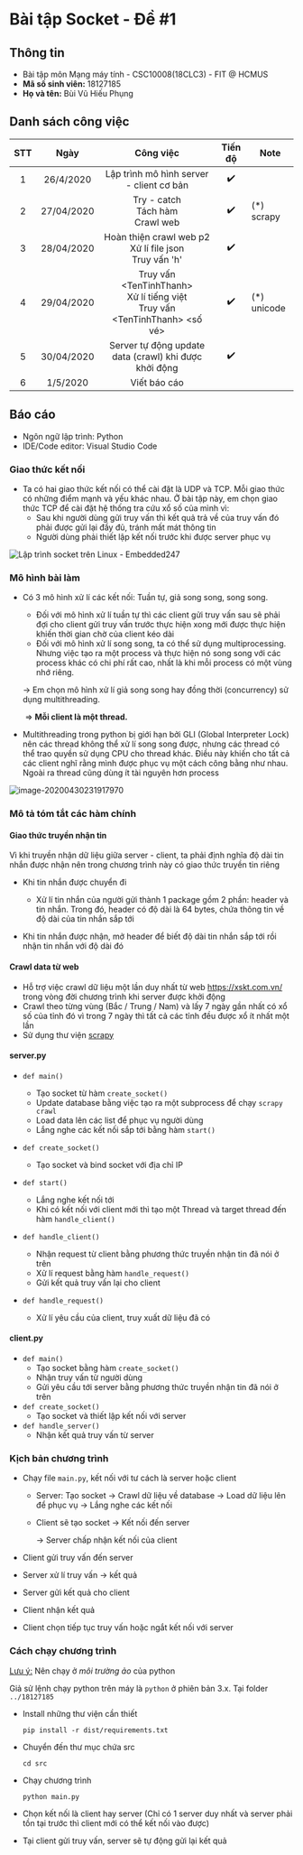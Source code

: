# Bài tập Socket - Đề #1

## Thông tin

* Bài tập môn Mạng máy tính - CSC10008(18CLC3) - FIT @ HCMUS
* **Mã số sinh viên:** 18127185
* **Họ và tên:** Bùi Vũ Hiếu Phụng

## Danh sách công việc

| STT  |    Ngày    |                          Công việc                           |      Tiến độ       | Note        |
| :--: | :--------: | :----------------------------------------------------------: | :----------------: | ----------- |
|  1   | 26/4/2020  |           Lập trình mô hình server - client cơ bản           | :heavy_check_mark: |             |
|  2   | 27/04/2020 |          Try - catch<br /> Tách hàm<br />Crawl web           | :heavy_check_mark: | (*) scrapy  |
|  3   | 28/04/2020 | Hoàn thiện crawl web p2<br />Xử lí file json<br />Truy vấn 'h' | :heavy_check_mark: |             |
|  4   | 29/04/2020 | Truy vấn \<TenTinhThanh\> <br />Xử lí tiếng việt<br />Truy vấn \<TenTinhThanh\> \<số vé\> | :heavy_check_mark: | (*) unicode |
|  5   | 30/04/2020 |    Server tự động update data (crawl) khi được khởi động     | :heavy_check_mark: |             |
|  6   |  1/5/2020  |                         Viết báo cáo                         |                    |             |

## Báo cáo

* Ngôn ngữ lập trình: Python
* IDE/Code editor: Visual Studio Code

### Giao thức kết nối

* Ta có hai giao thức kết nối có thể cài đặt là UDP và TCP. Mỗi giao thức có những điểm mạnh và yếu khác nhau. Ở bài tập này, em chọn giao thức TCP để cài đặt hệ thống tra cứu xổ số của mình vì:
  * Sau khi người dùng gửi truy vấn thì kết quả trả về của truy vấn đó phải được gửi lại đầy đủ, tránh mất mát thông tin
  * Người dùng phải thiết lập kết nối trước khi được server phục vụ


![Lập trình socket trên Linux - Embedded247](https://sites.google.com/site/embedded247/_/rsrc/1346224832484/npcourse/lap-trinh-c-socket/sockttcp.jpg)

### Mô hình bài làm

* Có 3 mô hình xử lí các kết nối: Tuần tự, giả song song, song song.

  * Đối với mô hình xử lí tuần tự thì các client gửi truy vấn sau sẽ phải đợi cho client gửi truy vấn trước thực hiện xong mới được thực hiện khiến thời gian chờ của client kéo dài
  * Đối với mô hình xử lí song song, ta có thể sử dụng multiprocessing. Nhưng việc tạo ra một process và thực hiện nó song song với các process khác có chi phí rất cao, nhất là khi mỗi process có một vùng nhớ riêng.

  $\rightarrow$ Em chọn mô hình xử lí giả song song hay đồng thời (concurrency) sử dụng multithreading. 

  ​														$\Rightarrow$ **Mỗi client là một thread.**

* Multithreading trong python bị giới hạn bởi GLI (Global Interpreter Lock) nên các thread không thể xử lí song song được, nhưng các thread có thể trao quyền sử dụng CPU cho thread khác. Điều này khiến cho tất cả các client nghĩ rằng mình được phục vụ một cách công bằng như nhau. Ngoài ra thread cũng dùng ít tài nguyên hơn process

![image-20200430231917970](C:\Users\Neo\AppData\Roaming\Typora\typora-user-images\image-20200430231917970.png)

### Mô tả tóm tắt các hàm chính

#### Giao thức truyền nhận tin

Vì khi truyền nhận dữ liệu giữa server - client, ta phải định nghĩa độ dài tin nhắn được nhận nên trong chương trình này có giao thức truyền tin riêng

* Khi tin nhắn được chuyển đi
  * Xử lí tin nhắn của người gửi thành 1 package gồm 2 phần: header và tin nhắn. Trong đó, header có độ dài là 64 bytes, chứa thông tin về độ dài của tin nhắn sắp tới

* Khi tin nhắn được nhận, mở header để biết độ dài tin nhắn sắp tới rồi nhận tin nhắn với độ dài đó 

#### Crawl data từ web

* Hỗ trợ việc crawl dữ liệu một lần duy nhất từ web https://xskt.com.vn/ trong vòng đời chương trình khi server được khởi động
* Crawl theo từng vùng (Bắc / Trung / Nam) và lấy 7 ngày gần nhất có xổ số của tỉnh đó vì trong 7 ngày  thì tất cả các tỉnh đều được xổ ít nhất một lần
* Sử dụng thư viện [scrapy](https://docs.scrapy.org/en/latest/)

#### server.py

* ``def main()`` 
  * Tạo socket từ hàm ``create_socket()``
  * Update database bằng việc tạo ra một subprocess để chạy ``scrapy crawl``
  * Load data lên các list để phục vụ người dùng
  * Lắng nghe các kết nối sắp tới bằng hàm ``start()``

* ``def create_socket()``
  * Tạo socket và bind socket với địa chỉ IP
* ``def start()``
  * Lắng nghe kết nối tới
  * Khi có kết nối với client mới thì tạo một Thread và target thread đến hàm ``handle_client()``
* ``def handle_client()``
  * Nhận request từ client bằng phương thức truyền nhận tin đã nói ở trên
  * Xử lí request bằng hàm ``handle_request()``
  * Gửi kết quả truy vấn lại cho client
* ``def handle_request()``
  * Xử lí yêu cầu của client, truy xuất dữ liệu đã có

#### client.py

* ``def main()``
  * Tạo socket bằng hàm ``create_socket()``
  * Nhận truy vấn từ người dùng
  * Gửi yêu cầu tới server bằng phương thức truyền nhận tin đã nói ở trên
* ``def create_socket()``
  * Tạo socket và thiết lập kết nối với server
* ``def handle_server()``
  * Nhận kết quả truy vấn từ server

### Kịch bản chương trình

* Chạy file ``main.py``, kết nối với tư cách là server hoặc client

  * Server: Tạo socket $\rightarrow$ Crawl dữ liệu về database $\rightarrow$ Load dữ liệu lên để phục vụ $\rightarrow$ Lắng nghe các kết nối

  * Client sẽ tạo socket $\rightarrow$ Kết nối đến server 

    $\rightarrow$ Server chấp nhận kết nối của client

* Client gửi truy vấn đến server

* Server xử lí truy vấn $\rightarrow$ kết quả

* Server gửi kết quả cho client

* Client nhận kết quả

* Client chọn tiếp tục truy vấn hoặc ngắt kết nối với server

### Cách chạy chương trình

<u>Lưu ý:</u> Nên chạy ở *môi trường ảo* của python

Giả sử lệnh chạy python trên máy là ``python`` ở phiên bản 3.x. Tại folder ``../18127185``

* Install những thư viện cần thiết

  ``pip install -r dist/requirements.txt``

* Chuyển đến thư mục chứa src

  ``cd src``

* Chạy chương trình

  ``python main.py``

* Chọn kết nối là client hay server (Chỉ có 1 server duy nhất và server phải tồn tại trước thì client mới có thể kết nối vào được)

* Tại client gửi truy vấn, server sẽ tự động gửi lại kết quả